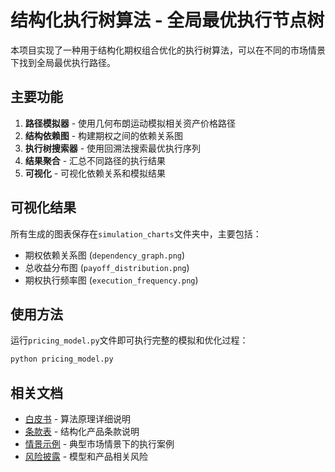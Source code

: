 # 结构化执行树算法 - 全局最优执行节点树

本项目实现了一种用于结构化期权组合优化的执行树算法，可以在不同的市场情景下找到全局最优执行路径。

## 主要功能

1. **路径模拟器** - 使用几何布朗运动模拟相关资产价格路径
2. **结构依赖图** - 构建期权之间的依赖关系图
3. **执行树搜索器** - 使用回溯法搜索最优执行序列
4. **结果聚合** - 汇总不同路径的执行结果
5. **可视化** - 可视化依赖关系和模拟结果

## 可视化结果

所有生成的图表保存在`simulation_charts`文件夹中，主要包括：

- 期权依赖关系图 (`dependency_graph.png`)
- 总收益分布图 (`payoff_distribution.png`)
- 期权执行频率图 (`execution_frequency.png`)

## 使用方法

运行`pricing_model.py`文件即可执行完整的模拟和优化过程：

```bash
python pricing_model.py
```

## 相关文档

- [白皮书](whitepaper.md) - 算法原理详细说明
- [条款表](term-sheet.md) - 结构化产品条款说明
- [情景示例](scenario-examples.md) - 典型市场情景下的执行案例
- [风险披露](risk-disclosure.md) - 模型和产品相关风险